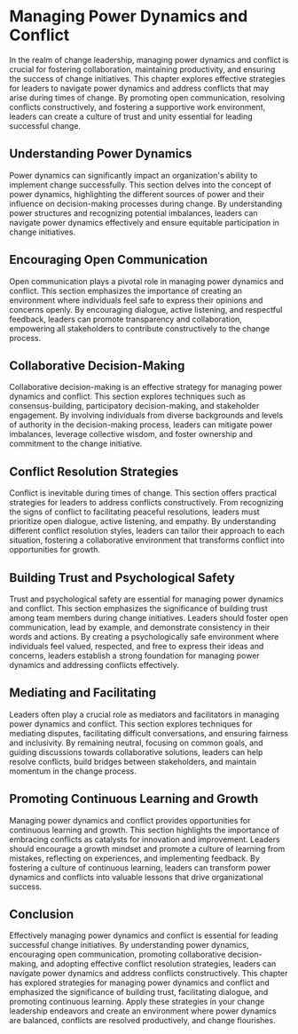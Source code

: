 Managing Power Dynamics and Conflict
===============================================

In the realm of change leadership, managing power dynamics and conflict is crucial for fostering collaboration, maintaining productivity, and ensuring the success of change initiatives. This chapter explores effective strategies for leaders to navigate power dynamics and address conflicts that may arise during times of change. By promoting open communication, resolving conflicts constructively, and fostering a supportive work environment, leaders can create a culture of trust and unity essential for leading successful change.

Understanding Power Dynamics
----------------------------

Power dynamics can significantly impact an organization's ability to implement change successfully. This section delves into the concept of power dynamics, highlighting the different sources of power and their influence on decision-making processes during change. By understanding power structures and recognizing potential imbalances, leaders can navigate power dynamics effectively and ensure equitable participation in change initiatives.

Encouraging Open Communication
------------------------------

Open communication plays a pivotal role in managing power dynamics and conflict. This section emphasizes the importance of creating an environment where individuals feel safe to express their opinions and concerns openly. By encouraging dialogue, active listening, and respectful feedback, leaders can promote transparency and collaboration, empowering all stakeholders to contribute constructively to the change process.

Collaborative Decision-Making
-----------------------------

Collaborative decision-making is an effective strategy for managing power dynamics and conflict. This section explores techniques such as consensus-building, participatory decision-making, and stakeholder engagement. By involving individuals from diverse backgrounds and levels of authority in the decision-making process, leaders can mitigate power imbalances, leverage collective wisdom, and foster ownership and commitment to the change initiative.

Conflict Resolution Strategies
------------------------------

Conflict is inevitable during times of change. This section offers practical strategies for leaders to address conflicts constructively. From recognizing the signs of conflict to facilitating peaceful resolutions, leaders must prioritize open dialogue, active listening, and empathy. By understanding different conflict resolution styles, leaders can tailor their approach to each situation, fostering a collaborative environment that transforms conflict into opportunities for growth.

Building Trust and Psychological Safety
---------------------------------------

Trust and psychological safety are essential for managing power dynamics and conflict. This section emphasizes the significance of building trust among team members during change initiatives. Leaders should foster open communication, lead by example, and demonstrate consistency in their words and actions. By creating a psychologically safe environment where individuals feel valued, respected, and free to express their ideas and concerns, leaders establish a strong foundation for managing power dynamics and addressing conflicts effectively.

Mediating and Facilitating
--------------------------

Leaders often play a crucial role as mediators and facilitators in managing power dynamics and conflict. This section explores techniques for mediating disputes, facilitating difficult conversations, and ensuring fairness and inclusivity. By remaining neutral, focusing on common goals, and guiding discussions towards collaborative solutions, leaders can help resolve conflicts, build bridges between stakeholders, and maintain momentum in the change process.

Promoting Continuous Learning and Growth
----------------------------------------

Managing power dynamics and conflict provides opportunities for continuous learning and growth. This section highlights the importance of embracing conflicts as catalysts for innovation and improvement. Leaders should encourage a growth mindset and promote a culture of learning from mistakes, reflecting on experiences, and implementing feedback. By fostering a culture of continuous learning, leaders can transform power dynamics and conflicts into valuable lessons that drive organizational success.

Conclusion
----------

Effectively managing power dynamics and conflict is essential for leading successful change initiatives. By understanding power dynamics, encouraging open communication, promoting collaborative decision-making, and adopting effective conflict resolution strategies, leaders can navigate power dynamics and address conflicts constructively. This chapter has explored strategies for managing power dynamics and conflict and emphasized the significance of building trust, facilitating dialogue, and promoting continuous learning. Apply these strategies in your change leadership endeavors and create an environment where power dynamics are balanced, conflicts are resolved productively, and change flourishes.
